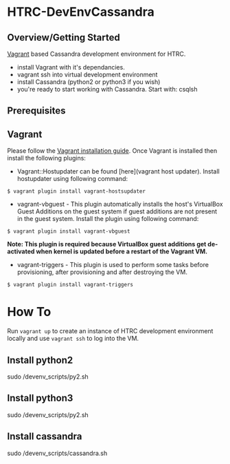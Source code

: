 
# HTRC-DevEnvCassandra

## Overview/Getting Started
[Vagrant](https://www.vagrantup.com) based Cassandra development environment for HTRC. 
* install Vagrant with it's dependancies.
* vagrant ssh into virtual development environment
* install Cassandra (python2 or python3 if you wish)
* you're ready to start working with Cassandra. Start with: csqlsh

## Prerequisites

## Vagrant

Please follow the [Vagrant installation guide](https://www.vagrantup.com/docs/installation/).  Once Vagrant is installed then install the following plugins:
* Vagrant::Hostupdater can be found [here](vagrant host updater). Install hostupdater using following command:
```
$ vagrant plugin install vagrant-hostsupdater
```

* vagrant-vbguest - This plugin automatically installs the host's VirtualBox Guest Additions on the guest system if guest additions are not present in the guest system. Install the plugin using following command:
```
$ vagrant plugin install vagrant-vbguest
```
**Note: This plugin is required because VirtualBox guest additions get de-activated when kernel is updated before a restart of the Vagrant VM.**

* vagrant-triggers - This plugin is used to perform some tasks before provisioning, after provisioning and after destroying the VM.
```
$ vagrant plugin install vagrant-triggers
```


# How To

Run ```vagrant up``` to create an instance of HTRC development environment locally and use ```vagrant ssh``` to log into the VM.

## Install python2
sudo /devenv_scripts/py2.sh

## Install python3
sudo /devenv_scripts/py2.sh

## Install cassandra
sudo /devenv_scripts/cassandra.sh
